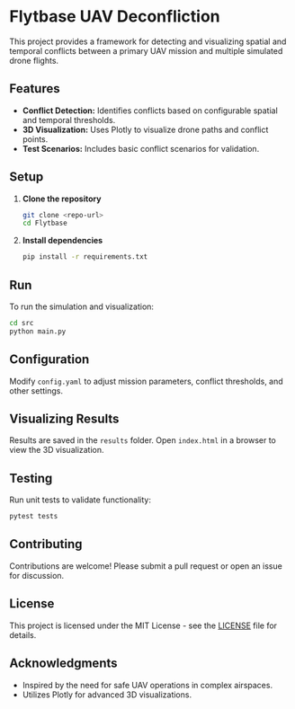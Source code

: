 # Flytbase UAV Deconfliction

This project provides a framework for detecting and visualizing spatial and temporal conflicts between a primary UAV mission and multiple simulated drone flights.

## Features

- **Conflict Detection:** Identifies conflicts based on configurable spatial and temporal thresholds.
- **3D Visualization:** Uses Plotly to visualize drone paths and conflict points.
- **Test Scenarios:** Includes basic conflict scenarios for validation.

## Setup

1. **Clone the repository**  
   ```sh
   git clone <repo-url>
   cd Flytbase
   ```

2. **Install dependencies**  
   ```sh
   pip install -r requirements.txt
   ```

## Run

To run the simulation and visualization:

```sh
cd src
python main.py
```

## Configuration

Modify `config.yaml` to adjust mission parameters, conflict thresholds, and other settings.

## Visualizing Results

Results are saved in the `results` folder. Open `index.html` in a browser to view the 3D visualization.

## Testing

Run unit tests to validate functionality:

```sh
pytest tests
```

## Contributing

Contributions are welcome! Please submit a pull request or open an issue for discussion.

## License

This project is licensed under the MIT License - see the [LICENSE](LICENSE) file for details.

## Acknowledgments

- Inspired by the need for safe UAV operations in complex airspaces.
- Utilizes Plotly for advanced 3D visualizations.
